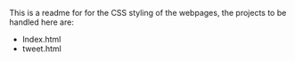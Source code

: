 This is a readme for for the CSS styling of the webpages, the projects to be handled here are:
- Index.html
- tweet.html
